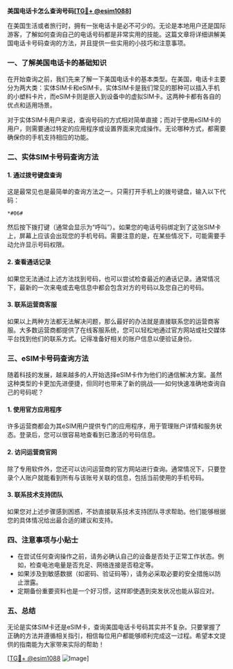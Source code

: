 **美国电话卡怎么查询号码[[TG💪+ @esim1088](https://t.me/s/esim1088)]**

在美国生活或者旅行时，拥有一张电话卡是必不可少的。无论是本地用户还是国际游客，了解如何查询自己的电话号码都是非常实用的技能。这篇文章将详细讲解美国电话卡号码查询的方法，并且提供一些实用的小技巧和注意事项。

### 一、了解美国电话卡的基础知识

在开始查询之前，我们先来了解一下美国电话卡的基本类型。在美国，电话卡主要分为两大类：实体SIM卡和eSIM卡。实体SIM卡是我们常见的那种可以插入手机的小塑料卡片，而eSIM卡则是嵌入到设备中的虚拟SIM卡。这两种卡都有各自的优点和适用场景。

对于实体SIM卡用户来说，查询号码的方式相对简单直接；而对于使用eSIM卡的用户，则需要通过特定的应用程序或设置界面来完成操作。无论哪种方式，都需要确保你的手机支持相应的功能。

### 二、实体SIM卡号码查询方法

#### 1. **通过拨号键盘查询**
这是最常见也是最简单的查询方法之一。只需打开手机上的拨号键盘，输入以下代码：

```
*#06#
```

然后按下拨打键（通常会显示为“呼叫”）。如果您的电话号码绑定到了这张SIM卡上，屏幕上应该会出现您的手机号码。需要注意的是，在某些情况下，可能需要手动允许显示号码权限。

#### 2. **查看通话记录**
如果您无法通过上述方法找到号码，也可以尝试检查最近的通话记录。通常情况下，最新的一次来电或去电信息中都会包含对方的号码以及您自己的号码。

#### 3. **联系运营商客服**
如果以上两种方法都无法解决问题，那么最好的办法就是直接联系您的运营商客服。大多数运营商都提供了在线客服系统，您可以轻松地通过官方网站或社交媒体平台找到他们的联系方式。记得准备好相关的账户信息以便验证身份。

### 三、eSIM卡号码查询方法

随着科技的发展，越来越多的人开始选择eSIM卡作为他们的通信解决方案。虽然这种类型的卡更加先进便捷，但同时也带来了新的挑战——如何快速准确地查询自己的号码呢？

#### 1. **使用官方应用程序**
许多运营商都会为其eSIM用户提供专门的应用程序，用于管理账户详情和服务状态。登录后，您可以很容易地查看到已激活的号码信息。

#### 2. **访问运营商官网**
除了专用软件外，您还可以访问运营商的官方网站进行查询。通常情况下，只要登录个人账户就能看到所有与该账号关联的信息，包括当前使用的手机号码。

#### 3. **联系技术支持团队**
如果您对上述步骤感到困惑，不妨直接联系技术支持团队寻求帮助。他们能够根据您的具体情况给出最合适的建议和支持。

### 四、注意事项与小贴士

- 在尝试任何查询操作之前，请务必确认自己的设备是否处于正常工作状态。例如，检查电池电量是否充足、网络连接是否稳定等。
- 如果涉及到敏感数据（如密码、验证码等），请务必采取必要的安全措施以防止泄露。
- 定期备份重要资料也是一个好习惯，这样即使遇到突发状况也能从容应对。

### 五、总结

无论是实体SIM卡还是eSIM卡，查询美国电话卡号码其实并不复杂。只要掌握了正确的方法并遵循相关指引，相信每位用户都能够顺利完成这一过程。希望本文提供的指南能为大家带来实际的帮助！

[[TG💪+ @esim1088](https://t.me/s/esim1088) ![Image](https://i.postimg.cc/4NQfJmqS/Snipaste-2025-05-13-00-14-12.png)]